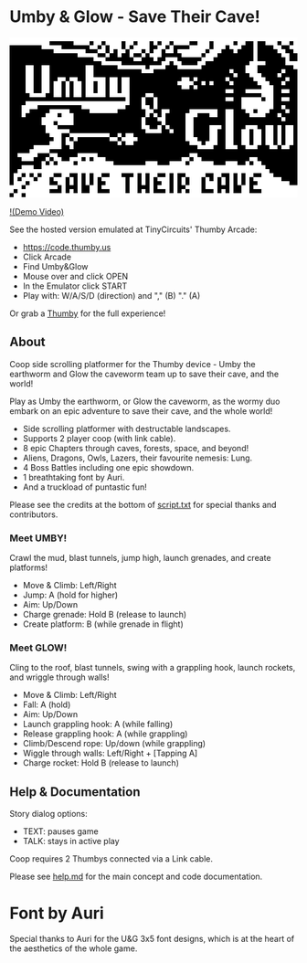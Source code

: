# Umby & Glow - Save Their Cave!

![Umby & Glow](/Umby&Glow.png)

[!(Demo Video)](https://user-images.githubusercontent.com/39223558/200944876-3e43a01c-3a31-4b10-9e78-7d0340dfa21f.mp4)

See the hosted version emulated at TinyCircuits' Thumby Arcade:
* https://code.thumby.us
* Click Arcade
* Find Umby&Glow
* Mouse over and click OPEN
* In the Emulator click START
* Play with: W/A/S/D (direction) and "," (B) "." (A)

Or grab a [Thumby](https://tinycircuits.com/products/thumby) for the full experience!

## About

Coop side scrolling platformer for the Thumby device - Umby the earthworm and Glow the caveworm team up to save their cave, and the world!

Play as Umby the earthworm, or Glow the caveworm,
as the wormy duo embark on an epic adventure to save their cave,
and the whole world!
* Side scrolling platformer with destructable landscapes.
* Supports 2 player coop (with link cable).
* 8 epic Chapters through caves, forests, space, and beyond!
* Aliens, Dragons, Owls, Lazers, their favourite nemesis: Lung.
* 4 Boss Battles including one epic showdown.
* 1 breathtaking font by Auri.
* And a truckload of puntastic fun!

Please see the credits at the bottom of [script.txt](/Games/Umby&Glow/script.txt) for special thanks and contributors.

### Meet UMBY!

Crawl the mud, blast tunnels, jump high, launch grenades, and create platforms!
* Move & Climb: Left/Right
* Jump: A (hold for higher)
* Aim: Up/Down
* Charge grenade: Hold B (release to launch)
* Create platform: B (while grenade in flight)

### Meet GLOW!

Cling to the roof, blast tunnels, swing with a grappling hook, launch rockets, and wriggle through walls!
* Move & Climb: Left/Right
* Fall: A (hold)
* Aim: Up/Down
* Launch grappling hook: A (while falling)
* Release grappling hook: A (while grappling)
* Climb/Descend rope: Up/down (while grappling)
* Wiggle through walls: Left/Right + [Tapping A]
* Charge rocket: Hold B (release to launch)

## Help & Documentation

Story dialog options:
* TEXT: pauses game
* TALK: stays in active play

Coop requires 2 Thumbys connected via a Link cable.

Please see [help.md](/help.md) for the main concept and code documentation.

# Font by Auri
Special thanks to Auri for the U&G 3x5 font designs, which is at the heart of the aesthetics of the whole game.
